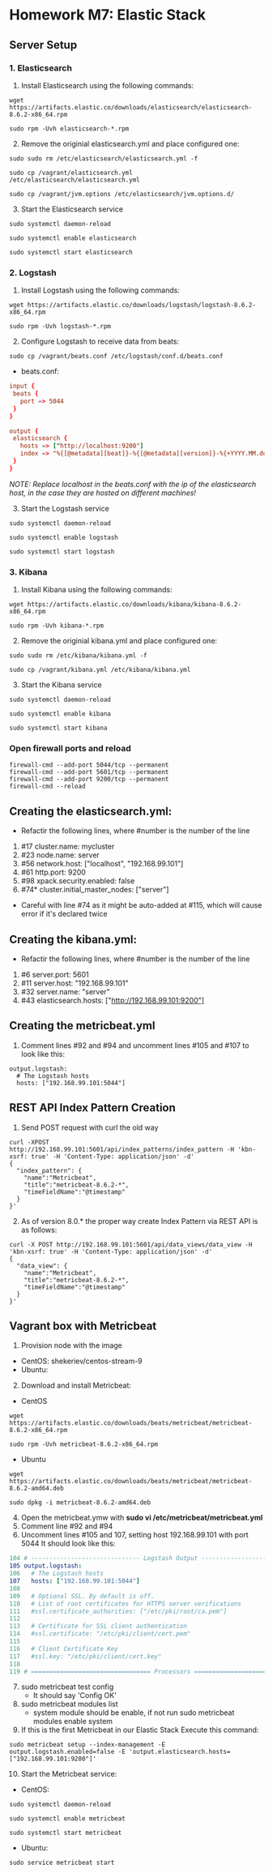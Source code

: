 # Homework M7: Elastic Stack

## Server Setup
### 1. Elasticsearch
1. Install Elasticsearch using the following commands:
``` shell
wget https://artifacts.elastic.co/downloads/elasticsearch/elasticsearch-8.6.2-x86_64.rpm

sudo rpm -Uvh elasticsearch-*.rpm
```

2. Remove the originial elasticsearch.yml and place configured one:
``` shell
sudo sudo rm /etc/elasticsearch/elasticsearch.yml -f

sudo cp /vagrant/elasticsearch.yml /etc/elasticsearch/elasticsearch.yml

sudo cp /vagrant/jvm.options /etc/elasticsearch/jvm.options.d/
```

3. Start the Elasticsearch service
``` shell
sudo systemctl daemon-reload

sudo systemctl enable elasticsearch

sudo systemctl start elasticsearch
```

### 2. Logstash
1. Install Logstash using the following commands:
``` shell
wget https://artifacts.elastic.co/downloads/logstash/logstash-8.6.2-x86_64.rpm

sudo rpm -Uvh logstash-*.rpm
```

2. Configure Logstash to receive data from beats:
``` shell
sudo cp /vagrant/beats.conf /etc/logstash/conf.d/beats.conf
```
 - beats.conf:
 ``` conf
 input {
  beats {
    port => 5044
  }
}

output {
  elasticsearch {
    hosts => ["http://localhost:9200"]
    index => "%{[@metadata][beat]}-%{[@metadata][version]}-%{+YYYY.MM.dd}"
  }
}
 ```
 <i>NOTE: Replace localhost in the beats.conf with the ip of the elasticsearch host, in the case they are hosted on different machines!</i>

3. Start the Logstash service
``` shell
sudo systemctl daemon-reload

sudo systemctl enable logstash

sudo systemctl start logstash
```
### 3. Kibana
1. Install Kibana using the following commands:
``` shell
wget https://artifacts.elastic.co/downloads/kibana/kibana-8.6.2-x86_64.rpm

sudo rpm -Uvh kibana-*.rpm
```

2. Remove the originial kibana.yml and place configured one:
``` shell
sudo sudo rm /etc/kibana/kibana.yml -f

sudo cp /vagrant/kibana.yml /etc/kibana/kibana.yml
```

3. Start the Kibana service
``` shell
sudo systemctl daemon-reload

sudo systemctl enable kibana

sudo systemctl start kibana
```


### Open firewall ports and reload
``` shell
firewall-cmd --add-port 5044/tcp --permanent
firewall-cmd --add-port 5601/tcp --permanent
firewall-cmd --add-port 9200/tcp --permanent
firewall-cmd --reload
```

## Creating the elasticsearch.yml:
* Refactir the following lines, where #number is the number of the line
1. #17 cluster.name: mycluster
2. #23 node.name: server
3. #56 network.host: ["localhost", "192.168.99.101"]
4. #61 http.port: 9200
5. #98 xpack.security.enabled: false
6. #74* cluster.initial_master_nodes: ["server"]
  - Careful with line #74 as it might be auto-added at #115, which will cause error if it's declared twice

## Creating the kibana.yml:
* Refactir the following lines, where #number is the number of the line
1. #6 server.port: 5601
2. #11 server.host: "192.168.99.101"
3. #32 server.name: "server"
4. #43 elasticsearch.hosts: ["http://192.168.99.101:9200"]

## Creating the metricbeat.yml
1. Comment lines #92 and #94 and uncomment lines #105 and #107 to look like this:
``` shell
output.logstash:
  # The Logstash hosts
  hosts: ["192.168.99.101:5044"]
```

## REST API Index Pattern Creation
1. Send POST request with curl the old way
``` shell
curl -XPOST http://192.168.99.101:5601/api/index_patterns/index_pattern -H 'kbn-xsrf: true' -H 'Content-Type: application/json' -d'
{
  "index_pattern": {
    "name":"Metricbeat",
    "title":"metricbeat-8.6.2-*",
    "timeFieldName":"@timestamp"
  }
}'
```
2. As of version 8.0.* the proper way create Index Pattern via REST API is as follows:
``` shell
curl -X POST http://192.168.99.101:5601/api/data_views/data_view -H 'kbn-xsrf: true' -H 'Content-Type: application/json' -d'
{
  "data_view": {
    "name":"Metricbeat",
    "title":"metricbeat-8.6.2-*",
    "timeFieldName":"@timestamp"
  }
}'
```

## Vagrant box with Metricbeat
1. Provision node with the image
  - CentOS: shekeriev/centos-stream-9
  - Ubuntu:
2. Download and install Metricbeat:
  - CentOS
``` shell
wget https://artifacts.elastic.co/downloads/beats/metricbeat/metricbeat-8.6.2-x86_64.rpm

sudo rpm -Uvh metricbeat-8.6.2-x86_64.rpm
```
  - Ubuntu
``` shell
wget https://artifacts.elastic.co/downloads/beats/metricbeat/metricbeat-8.6.2-amd64.deb

sudo dpkg -i metricbeat-8.6.2-amd64.deb
```
4. Open the metricbeat.ymw with <strong>sudo vi /etc/metricbeat/metricbeat.yml</strong>
5. Comment line #92 and #94
6. Uncomment lines #105 and 107, setting host 192.168.99.101 with port 5044
It should look like this:
``` yml
104 # ------------------------------ Logstash Output -------------------------------
105 output.logstash:
106   # The Logstash hosts
107   hosts: ["192.168.99.101:5044"]
108
109   # Optional SSL. By default is off.
110   # List of root certificates for HTTPS server verifications
111   #ssl.certificate_authorities: ["/etc/pki/root/ca.pem"]
112
113   # Certificate for SSL client authentication
114   #ssl.certificate: "/etc/pki/client/cert.pem"
115
116   # Client Certificate Key
117   #ssl.key: "/etc/pki/client/cert.key"
118
119 # ================================= Processors =================================
```
7. sudo metricbeat test config
    - It should say 'Config OK'
8. sudo metricbeat modules list
    - system module should be enable, if not run sudo metricbeat modules enable system
9. If this is the first Metricbeat in our Elastic Stack Execute this command:
``` shell 
sudo metricbeat setup --index-management -E output.logstash.enabled=false -E 'output.elasticsearch.hosts=["192.168.99.101:9200"]'
```
10. Start the Metricbeat service:
  - CentOS:
``` shell
sudo systemctl daemon-reload

sudo systemctl enable metricbeat

sudo systemctl start metricbeat
```
  - Ubuntu:
``` shell
sudo service metricbeat start
```